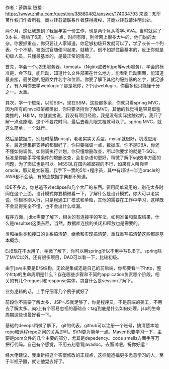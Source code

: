 作者：萝魏紫
链接：https://www.zhihu.com/question/38880482/answer/174034793
来源：知乎
著作权归作者所有。商业转载请联系作者获得授权，非商业转载请注明出处。

两个月，这让我想到了我当年第一份工作，也是两个月从零学JAVA。当时就买了3本书，强啃了6周。记住一点，时间有限，别听网上很多大牛的，他们说的太杂。你要抓重点，你只要让人家知道，你足够初级开发就可以了，学了长长一个列表，个个不精，被面试官随便问起来，就糟了。倒不如抓住最基本的，反正你就是初级人员，只懂最基本的，是最正常的情况。

首先，学会一个J2EE服务器，tomcat+（Nginx或者httpd等web服务），学会的标准是，会下载，能启动，知道什么文件部署在什么地方，能看到启动画面，能知道最直接，最关键的配置文件名字和位置。你要了解下其他的服务器的名字，就足够了。有人叫你去学weblogic？那是坑你，2个月weblogic，你最多也只能懂十分之一。太重。

其次，学一个框架，以前SSH，现在SSM，这些都多余，你就只看spring MVC，因为所有的mvc框架都类似，你只要坚持你了解MVC，其他的我觉得是容易借鉴类推的，H和M，你就直接说，我没有项目经验，我是没有实际接触过的，我只了解一点点原理，这个不要花时间，最后去看几眼文档就可以了。spring MVC，就这么简单，一个就行。

然后是数据库，别赶时髦搞nosql，老老实实关系型，mysql就很好，坑浅应用多，最近连集群支持的都很好了，你只要强调一点，数据库，你不是DBA，你还不懂如何调优，如何调执行计划，你只懂增删改查，所以你要学的就是T-SQL，标准是你能手写带条件的增删改查，会复杂语句更好，稍微了解下sql效率方面的问题，为了面试也是可以。MSSQL在国内被鄙视的不行，如果有人叫你弄oracle，那又是太装逼，我手下一票的5年+程序员，其中有超过一半连oracle的AWR都不会读，有的连数据字典都不知道。

IDE不多谈，你总逃不过eclipse和几个大厂的东西。要用简单易用的，别花太多时间在这个上面。设计模式你要稍微看一下，了解什么是设计模式，你大可以老实说，你根本刚入行，只是粗通工厂模式和单粒，其他的需要在工作中学习，这样既不会显得完全不懂，也不会出什么纰漏。

程序方面，jdbc需要了解下，相关的有连接字的写法，如何准备和获取结果，什么是resultset这类东西，当然，数据库连接的关闭和释放也是需要的。

类和抽象类和接口的关系搞清楚，继承和实现搞清楚，重载重写搞清楚这些都是基本概念。

EJB现在不太用了，稍微了解下，你可以用spring所以不用手写EJB了。spring除了MVC以外，还有很多项目，DAO可以看一下，比较初级。

由于java主要是B/S结构，无论是集成还是自己的前后端，你都要看一下http，整个http的生命周期是什么？存在哪些步骤和不同的application负责哪个阶段，相关的有几个request和response实体，包含什么是session了解下。

业务逻辑的话，上手仔细写几个例子就好了

前段你不需要了解太多，JSP+JS就足够了，你是程序员，不是前端的美工，不用去了解太多。jsp上有个容易忽视的基础点：tag到底是什么如何处理。jsp的生命周期这些也最好看一下。

基础的devops稍微了解下， git的代表，github可以注册一个账号，搞清楚本地repo和远程repo之间的关系即可。SVN更为简单一点。Maven也要学习一下，主要是pom文件的几个主要的部分，尤其是depedency。code smells方面手写万把行代码。自己有个感觉，不用去刻意背javadoc。去面试吧，祝你好运！

经大佬建议，我重新把这个答案修改的正规点，这样能造福更多愿意学习的人，至于半瓶子醋，就让他晃去好了。


